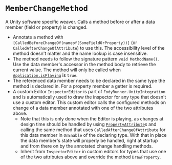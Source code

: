 # `MemberChangeMethod`

A Unity software specific weaver. Calls a method before or after a data member (field or property) is changed.

* Annotate a method with `[CalledBeforeChangeOf(nameof(SomeFieldOrProperty))]` (or `CalledAfterChangeOfAttribute`) to use this. The accessibility level of the method doesn't matter and the name lookup is case insensitive.
* The method needs to follow the signature pattern `void MethodName()`. Use the data member's accessor in the method body to retrieve the current value. The method will only be called when [`Application.isPlaying`][Application.isPlaying] is `true`.
* The referenced data member needs to be declared in the same type the method is declared in. For a property member a getter is required.
* A custom Editor `InspectorEditor` is part of `FodyRunner.UnityIntegration` and is automatically used to draw the inspector for any type that doesn't use a custom editor. This custom editor calls the configured methods on change of a data member annotated with one of the two attributes above.
  * Note that this is only done when the Editor is playing, as changes at design time should be handled by using [`PropertyAttribute`][PropertyAttribute]s and calling the same method that uses `CalledAfterChangeOfAttribute` for this data member in `OnEnable` of the declaring type. With that in place the data member's state will properly be handled, right at startup and from there on by the annotated change handling methods.
  * Inherit from `InspectorEditor` in custom editors for types that use one of the two attributes above and override the method `DrawProperty`.

[Application.isPlaying]: https://docs.unity3d.com/ScriptReference/Application-isPlaying.html
[PropertyAttribute]: https://docs.unity3d.com/ScriptReference/PropertyAttribute.html